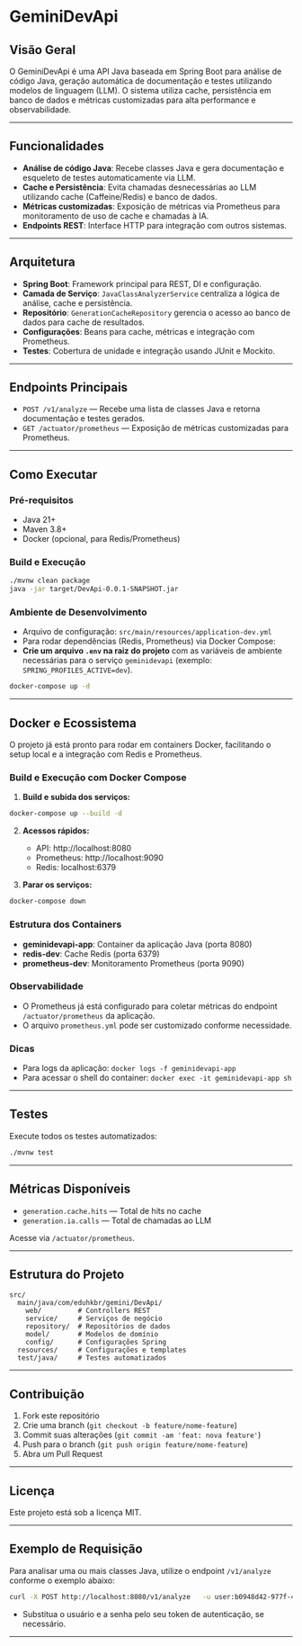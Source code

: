 # GeminiDevApi

## Visão Geral

O GeminiDevApi é uma API Java baseada em Spring Boot para análise de código Java, geração automática de documentação e testes utilizando modelos de linguagem (LLM). O sistema utiliza cache, persistência em banco de dados e métricas customizadas para alta performance e observabilidade.

---

## Funcionalidades
- **Análise de código Java**: Recebe classes Java e gera documentação e esqueleto de testes automaticamente via LLM.
- **Cache e Persistência**: Evita chamadas desnecessárias ao LLM utilizando cache (Caffeine/Redis) e banco de dados.
- **Métricas customizadas**: Exposição de métricas via Prometheus para monitoramento de uso de cache e chamadas à IA.
- **Endpoints REST**: Interface HTTP para integração com outros sistemas.

---

## Arquitetura

- **Spring Boot**: Framework principal para REST, DI e configuração.
- **Camada de Serviço**: `JavaClassAnalyzerService` centraliza a lógica de análise, cache e persistência.
- **Repositório**: `GenerationCacheRepository` gerencia o acesso ao banco de dados para cache de resultados.
- **Configurações**: Beans para cache, métricas e integração com Prometheus.
- **Testes**: Cobertura de unidade e integração usando JUnit e Mockito.

---

## Endpoints Principais

- `POST /v1/analyze` — Recebe uma lista de classes Java e retorna documentação e testes gerados.
- `GET /actuator/prometheus` — Exposição de métricas customizadas para Prometheus.

---

## Como Executar

### Pré-requisitos
- Java 21+
- Maven 3.8+
- Docker (opcional, para Redis/Prometheus)

### Build e Execução

```bash
./mvnw clean package
java -jar target/DevApi-0.0.1-SNAPSHOT.jar
```

### Ambiente de Desenvolvimento

- Arquivo de configuração: `src/main/resources/application-dev.yml`
- Para rodar dependências (Redis, Prometheus) via Docker Compose:
- **Crie um arquivo `.env` na raiz do projeto** com as variáveis de ambiente necessárias para o serviço `geminidevapi` (exemplo: `SPRING_PROFILES_ACTIVE=dev`).

```bash
docker-compose up -d
```

---

## Docker e Ecossistema

O projeto já está pronto para rodar em containers Docker, facilitando o setup local e a integração com Redis e Prometheus.

### Build e Execução com Docker Compose

1. **Build e subida dos serviços:**

```bash
docker-compose up --build -d
```

2. **Acessos rápidos:**
   - API: http://localhost:8080
   - Prometheus: http://localhost:9090
   - Redis: localhost:6379

3. **Parar os serviços:**

```bash
docker-compose down
```

### Estrutura dos Containers

- **geminidevapi-app**: Container da aplicação Java (porta 8080)
- **redis-dev**: Cache Redis (porta 6379)
- **prometheus-dev**: Monitoramento Prometheus (porta 9090)

### Observabilidade
- O Prometheus já está configurado para coletar métricas do endpoint `/actuator/prometheus` da aplicação.
- O arquivo `prometheus.yml` pode ser customizado conforme necessidade.

### Dicas
- Para logs da aplicação: `docker logs -f geminidevapi-app`
- Para acessar o shell do container: `docker exec -it geminidevapi-app sh`

---

## Testes

Execute todos os testes automatizados:

```bash
./mvnw test
```

---

## Métricas Disponíveis
- `generation.cache.hits` — Total de hits no cache
- `generation.ia.calls` — Total de chamadas ao LLM

Acesse via `/actuator/prometheus`.

---

## Estrutura do Projeto

```
src/
  main/java/com/eduhkbr/gemini/DevApi/
    web/         # Controllers REST
    service/     # Serviços de negócio
    repository/  # Repositórios de dados
    model/       # Modelos de domínio
    config/      # Configurações Spring
  resources/     # Configurações e templates
  test/java/     # Testes automatizados
```

---

## Contribuição

1. Fork este repositório
2. Crie uma branch (`git checkout -b feature/nome-feature`)
3. Commit suas alterações (`git commit -am 'feat: nova feature'`)
4. Push para o branch (`git push origin feature/nome-feature`)
5. Abra um Pull Request

---

## Licença

Este projeto está sob a licença MIT.

---

## Exemplo de Requisição

Para analisar uma ou mais classes Java, utilize o endpoint `/v1/analyze` conforme o exemplo abaixo:

```bash
curl -X POST http://localhost:8080/v1/analyze   -u user:b0948d42-977f-46e2-b1c4-e27234d16ad0   -H "Content-Type: application/json"   -d @payload.json
```

- Substitua o usuário e a senha pelo seu token de autenticação, se necessário.

---
